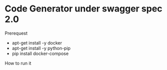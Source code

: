 # Code Generator under swagger spec 2.0

Prerequest
 - apt-get install -y docker
 - apt-get install -y python-pip 
 - pip install docker-compose

How to run it


